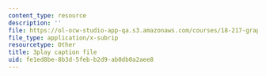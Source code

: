 ```yaml
---
content_type: resource
description: ''
file: https://ol-ocw-studio-app-qa.s3.amazonaws.com/courses/18-217-graph-theory-and-additive-combinatorics-fall-2019/fe1ed8be8b3d5febb2d9ab0db0a2aee8_NpMv0Nqmy3c.vtt
file_type: application/x-subrip
resourcetype: Other
title: 3play caption file
uid: fe1ed8be-8b3d-5feb-b2d9-ab0db0a2aee8
---
```

